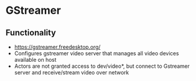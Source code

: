 # GStreamer

## Functionality
- https://gstreamer.freedesktop.org/
- Configures gstreamer video server that manages all video devices available on host
- Actors are not granted access to dev/video*, but connect to Gstreamer server and receive/stream video over network